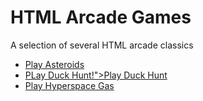 <html>
<head>
    <title>Welcome to Example.com!</title>
<body>
 <h1>HTML Arcade Games</h1>
     <p>A selection of several HTML arcade classics</p>
      <ul>
       <li> <a href="http://www.dougmcinnes.com/html-5-asteroids">Play Asteroids</a></li>
       <li>  <a href="https://duckhuntjs.com/"><span>PLay Duck Hunt!">Play Duck Hunt</a></li>
       <li>  <a href="http://razh.github.io/game-off-2013/">Play Hyperspace Gas</a></li>
      </ul>
</body>
</html>
